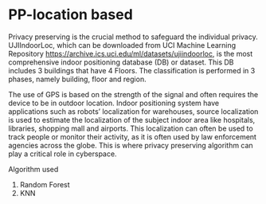 # PP-location based
Privacy preserving is the crucial method to safeguard the individual privacy. UJIIndoorLoc, which can be downloaded from UCI Machine Learning Repository https://archive.ics.uci.edu/ml/datasets/ujiindoorloc, is the most comprehensive indoor positioning database (DB) or dataset. This DB includes 3 buildings that have 4 Floors. The classification is performed in 3 phases, namely building, floor and region. 

The use of GPS is based on the strength of the signal and often requires the device to be in outdoor location. Indoor positioning system have applications such as robots’ localization for warehouses, source localization is used to estimate the localization of the subject indoor area like hospitals, libraries, shopping mall and airports. This localization can often be used to track people or monitor their activity, as it is often used by law enforcement agencies across the globe. This is where privacy preserving algorithm can play a critical role in cyberspace.

Algorithm used
 1. Random Forest
 2. KNN
